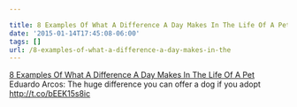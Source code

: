 ```yaml
---

title: 8 Examples Of What A Difference A Day Makes In The Life Of A Pet
date: '2015-01-14T17:45:08-06:00'
tags: []
url: /8-examples-of-what-a-difference-a-day-makes-in-the
---
```

<a href="http://www.buzzfeed.com/chelseamarshall/adopt-yo-dog">8 Examples Of What A Difference A Day Makes In The Life Of A Pet</a><br/>Eduardo Arcos: The huge difference you can offer a dog if you adopt <a href="http://t.co/bEEK15s8ic" target="_blank">http://t.co/bEEK15s8ic</a>
